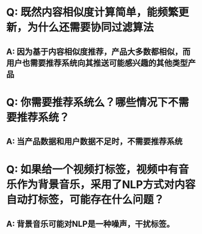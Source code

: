 # Q: 既然内容相似度计算简单，能频繁更新，为什么还需要协同过滤算法
## A: 因为基于内容相似度推荐，产品大多数都相似，而用户也需要推荐系统向其推送可能感兴趣的其他类型产品

# Q: 你需要推荐系统么？哪些情况下不需要推荐系统？
## A: 当产品数据和用户数据不足时，不需要推荐系统

# Q: 如果给一个视频打标签，视频中有音乐作为背景音乐，采用了NLP方式对内容自动打标签，可能存在什么问题？
## A: 背景音乐可能对NLP是一种噪声，干扰标签。
